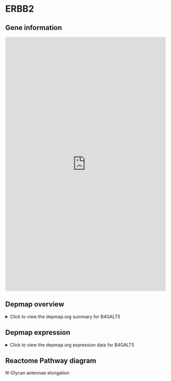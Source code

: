 <h1>ERBB2</h1>

<h2>Gene information</h2>
<iframe src="https://depmap.org/portal/gene/B4GALT5?tab=about" style="border:none;width:100%;height:800px"></iframe>

<h2>Depmap overview</h2>
<details>
  <summary>Click to view the depmap.org summary for B4GALT5</summary>
  <iframe src="https://depmap.org/portal/gene/B4GALT5?tab=overview" style="border:none;width:100%;height:800px"></iframe>
</details>

<h2>Depmap expression</h2>
<details>
  <summary>Click to view the depmap.org expression data for B4GALT5</summary>
  <iframe src="https://depmap.org/portal/gene/B4GALT5?tab=characterization" style="border:none;width:100%;height:800px"></iframe>
</details>



<h2>Reactome Pathway diagram</h2>
N-Glycan antennae elongation
<div id="diagramHolder"></div>

<script>
    //Creating the Reactome Diagram widget
    //Take into account a proxy needs to be set up in your server side pointing to www.reactome.org
    function onReactomeDiagramReady(){  //This function is automatically called when the widget code is ready to be used
        var diagram = Reactome.Diagram.create({
            "placeHolder" : "diagramHolder",
            "width" : 900,
            "height" : 500
        });

        //Initialising it to the "Hemostasis" pathway
        diagram.loadDiagram("R-HSA-975577");

        //Adding different listeners

        diagram.onDiagramLoaded(function (loaded) {
            console.info("Loaded ", loaded);
            diagram.flagItems("BAD");
	    diagram.flagItems("Q92934");
            if (loaded == "R-HSA-975577") diagram.selectItem("R-HSA-975577");
        });

     }
</script>



